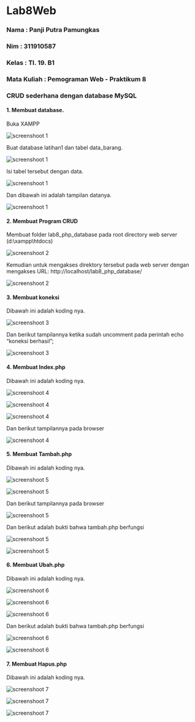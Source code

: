 # Lab8Web

### Nama        : Panji Putra Pamungkas
### Nim         : 311910587
### Kelas       : TI. 19. B1
### Mata Kuliah : Pemograman Web - Praktikum 8

### CRUD sederhana dengan database MySQL

#### 1. Membuat database.

Buka XAMPP

![screenshoot 1](screenshoot/1.1.png)

Buat database latihan1 dan tabel data_barang.

![screenshoot 1](screenshoot/1.2.png)

Isi tabel tersebut dengan data.

![screenshoot 1](screenshoot/1.3.png)

Dan dibawah ini adalah tampilan datanya.

![screenshoot 1](screenshoot/1.4.png)

#### 2. Membuat Program CRUD

Membuat folder lab8_php_database pada root directory web server (d:\xampp\htdocs)

![screenshoot 2](screenshoot/2.1.png)

Kemudian untuk mengakses direktory tersebut pada web server dengan mengakses URL:
http://localhost/lab8_php_database/

![screenshoot 2](screenshoot/2.2.png)

#### 3. Membuat koneksi

Dibawah ini adalah koding nya.

![screenshoot 3](screenshoot/3.1.png)

Dan berikut tampilannya ketika sudah uncomment pada perintah echo “koneksi berhasil”;

![screenshoot 3](screenshoot/3.2.png)

#### 4. Membuat Index.php

Dibawah ini adalah koding nya.

![screenshoot 4](screenshoot/4.1.png)

![screenshoot 4](screenshoot/4.2.png)

![screenshoot 4](screenshoot/4.3.png)

Dan berikut tampilannya pada browser

![screenshoot 4](screenshoot/4.4.png)

#### 5. Membuat Tambah.php

Dibawah ini adalah koding nya.

![screenshoot 5](screenshoot/5.1.png)

![screenshoot 5](screenshoot/5.2.png)

Dan berikut tampilannya pada browser

![screenshoot 5](screenshoot/5.3.png)

Dan berikut adalah bukti bahwa tambah.php berfungsi

![screenshoot 5](screenshoot/5.4.png)

![screenshoot 5](screenshoot/5.5.png)

#### 6. Membuat Ubah.php

Dibawah ini adalah koding nya.

![screenshoot 6](screenshoot/6.1.png)

![screenshoot 6](screenshoot/6.2.png)

![screenshoot 6](screenshoot/6.3.png)

Dan berikut adalah bukti bahwa tambah.php berfungsi

![screenshoot 6](screenshoot/6.4.png)

![screenshoot 6](screenshoot/6.5.png)

#### 7. Membuat Hapus.php

Dibawah ini adalah koding nya.

![screenshoot 7](screenshoot/7.1.png)

![screenshoot 7](screenshoot/7.2.png)

![screenshoot 7](screenshoot/7.3.png)